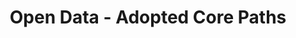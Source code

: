 ---
schema: default
title: Open Data - Adopted Core Paths
organization: Argyll and Bute Council
notes: >-
    Argyll &amp; Bute Council has adopted a Core Paths Plan for the Council area, to meet the requirements of the Land Reform (Scotland) Act 2003:  It should be noted that there is a separate Core Paths Plan for those areas of Argyll that fall in the Loch Lomond and the Trossachs National Park.  The Core Paths Plan was adopted by the Council on 25 June 2015 following a Local Inquiry.  Core Paths form the basic framework of paths, linking with other access provision. Any route across land or inland water can be a Core Path. The Core Paths Network as a whole should provide sufficient access opportunities for the full range of access takers, including walkers, cyclists and horse riders, of varying abilities. The network extends across the whole area with paths including trod paths across natural ground, farm and forest tracks as well as minor roads and footways beside public roads.
resources:
  - name: Open Data - Adopted Core Paths FEATURE LAYER
  - url: >-
      
  - format: FEATURE LAYER
license: 
category:

  - Paths
  - Access
  - Transport
  - Environment
maintainer: Argyll and Bute Council
maintainer_email: someone@example.com
---